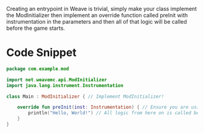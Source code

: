 Creating an entrypoint in Weave is trivial, simply make your class implement the ModInitializer then implement an override function called preInit with instrumentation in the parameters and then all of that logic will be called before the game starts.
# Code Snippet
```kotlin
package com.example.mod

import net.weavemc.api.ModInitializer
import java.lang.instrument.Instrumentation

class Main : ModInitializer { // Implement ModInitializer!

    override fun preInit(inst: Instrumentation) { // Ensure you are using an override function with instrumentation parameters
        println("Hello, World!") // All logic from here on is called before the game starts.
    }
}
```
